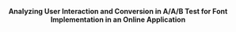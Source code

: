 <p align="center"><b>Analyzing User Interaction and Conversion in A/A/B Test for Font Implementation in an Online Application</b></p>
